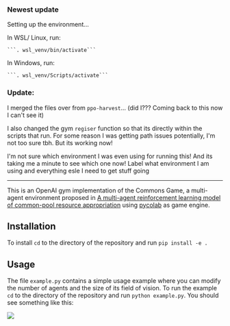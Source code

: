 ### Newest update

Setting up the environment...

In WSL/ Linux, run:

    ```. wsl_venv/bin/activate```

In Windows, run:

    ```. wsl_venv/Scripts/activate```

### Update:

I merged the files over from `ppo-harvest`... (did I??? Coming back to this now I can't see it)

I also changed the gym `regiser` function so that its directly within the 
scripts that run. For some reason I was getting path issues potentially, 
I'm not too sure tbh. But its working now! 

I'm not sure which environment I was even using for running this! And its taking me a minute to see which one now! 
Label what environment I am using and everything esle I need to get stuff going 

-----

This is an OpenAI gym implementation of the Commons Game, a multi-agent environment proposed in [A multi-agent reinforcement learning model of common-pool resource appropriation](https://arxiv.org/abs/1707.06600) using [pycolab](https://github.com/deepmind/pycolab) as game engine.

## Installation

To install `cd` to the directory of the repository and run `pip install -e .`

## Usage

The file `example.py` contains a simple usage example where you can modify the number of agents and the size of its field of vision. To run the example `cd` to the directory of the repository and run `python example.py`. You should see something like this:

![](example.gif)
